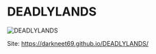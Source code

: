 # DEADLYLANDS
![DEADLYLANDS](https://github.com/DARKNEET69/DEADLYLANDS/blob/main/art.png)

Site:
https://darkneet69.github.io/DEADLYLANDS/
